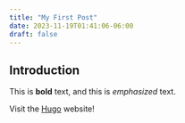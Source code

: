 ```yaml
---
title: "My First Post"
date: 2023-11-19T01:41:06-06:00
draft: false
---
```

## Introduction

This is **bold** text, and this is *emphasized* text.

Visit the [Hugo](https://gohugo.io) website!
